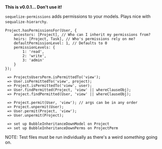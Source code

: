 **This is v0.0.1... Don't use it!**

`sequelize-permissions` adds permissions to your models. Plays nice with `sequalize-hierarchy`.

```
Project.hasPermissionsFor(User, { 
    ancestors: [Project], // Who can I inherit my permissions from?
    heirs: [Project, Task], // Who's permissions rely on me?
    defaultPermissionLevel: 1, // Defaults to 0
    permissionLevels: {
        1: 'read',
        2: 'write',
        3: 'admin'
    }
});

 => ProjectsUsersPerm.isPermittedTo('view');
 => User.isPermittedTo('view', project);
 => Project.isPermittedTo('view', user);
 => User.findPermitted(Project, 'view' || whereClauseObj);
 => Project.findPermitted(User, 'view' || whereClauseObj);

 => Project.permit(User, 'view'); // args can be in any order
 => Project.unpermit(User);
 => User.permit(Project, 'view');
 => User.unpermit(Project);

 => set up BubbleInheritanceDownModel on Project
 => set up BubbleInheritanceDownPerms on ProjectPerm
```

NOTE: Test files must be run individually as there's a weird *something* going on.
